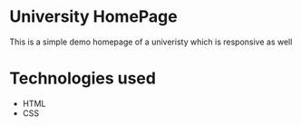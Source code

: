 # University HomePage

This is a simple demo homepage of a univeristy which is responsive as well

# Technologies used
* HTML
* CSS
